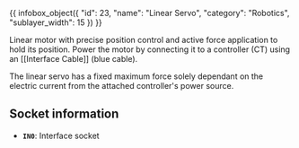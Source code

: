 {{ infobox_object({
	"id": 23,
	"name": "Linear Servo",
	"category": "Robotics",
	"sublayer_width": 15
}) }}

Linear motor with precise position control and active force application to hold its position. Power the motor by connecting it to a controller (CT) using an [[Interface Cable]] (blue cable).

The linear servo has a fixed maximum force solely dependant on the electric current from the attached controller's power source.

## Socket information
- **`IN0`**: Interface socket
